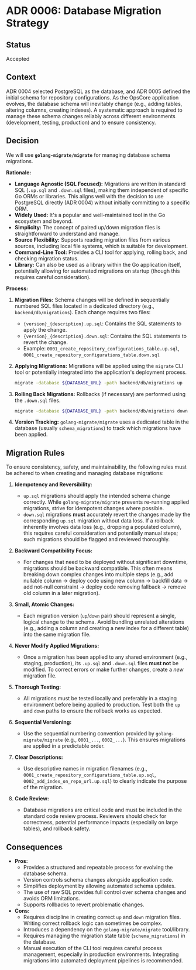# ADR 0006: Database Migration Strategy

## Status

Accepted

## Context

ADR 0004 selected PostgreSQL as the database, and ADR 0005 defined the initial schema for repository configurations. As the OpsCore application evolves, the database schema will inevitably change (e.g., adding tables, altering columns, creating indexes). A systematic approach is required to manage these schema changes reliably across different environments (development, testing, production) and to ensure consistency.

## Decision

We will use **`golang-migrate/migrate`** for managing database schema migrations.

**Rationale:**

* **Language Agnostic (SQL Focused):** Migrations are written in standard SQL (`.up.sql` and `.down.sql` files), making them independent of specific Go ORMs or libraries. This aligns well with the decision to use PostgreSQL directly (ADR 0004) without initially committing to a specific ORM.
* **Widely Used:** It's a popular and well-maintained tool in the Go ecosystem and beyond.
* **Simplicity:** The concept of paired up/down migration files is straightforward to understand and manage.
* **Source Flexibility:** Supports reading migration files from various sources, including local file systems, which is suitable for development.
* **Command-Line Tool:** Provides a CLI tool for applying, rolling back, and checking migration status.
* **Library:** Can also be used as a library within the Go application itself, potentially allowing for automated migrations on startup (though this requires careful consideration).

**Process:**

1. **Migration Files:** Schema changes will be defined in sequentially numbered SQL files located in a dedicated directory (e.g., `backend/db/migrations`). Each change requires two files:
    * `{version}_{description}.up.sql`: Contains the SQL statements to apply the change.
    * `{version}_{description}.down.sql`: Contains the SQL statements to revert the change.
    * Example: `0001_create_repository_configurations_table.up.sql`, `0001_create_repository_configurations_table.down.sql`
2. **Applying Migrations:** Migrations will be applied using the `migrate` CLI tool or potentially integrated into the application's deployment process.

    ```sh
    migrate -database ${DATABASE_URL} -path backend/db/migrations up
    ```

3. **Rolling Back Migrations:** Rollbacks (if necessary) are performed using the `.down.sql` files.

    ```sh
    migrate -database ${DATABASE_URL} -path backend/db/migrations down 1 # Rolls back the last migration
    ```

4. **Version Tracking:** `golang-migrate/migrate` uses a dedicated table in the database (usually `schema_migrations`) to track which migrations have been applied.

## Migration Rules

To ensure consistency, safety, and maintainability, the following rules must be adhered to when creating and managing database migrations:

1. **Idempotency and Reversibility:**
    * `up.sql` migrations should apply the intended schema change correctly. While `golang-migrate/migrate` prevents re-running applied migrations, strive for idempotent changes where possible.
    * `down.sql` migrations **must** accurately revert the changes made by the corresponding `up.sql` migration without data loss. If a rollback inherently involves data loss (e.g., dropping a populated column), this requires careful consideration and potentially manual steps; such migrations should be flagged and reviewed thoroughly.

2. **Backward Compatibility Focus:**
    * For changes that need to be deployed without significant downtime, migrations should be backward compatible. This often means breaking down complex changes into multiple steps (e.g., add nullable column -> deploy code using new column -> backfill data -> add not-null constraint -> deploy code removing fallback -> remove old column in a later migration).

3. **Small, Atomic Changes:**
    * Each migration version (`up`/`down` pair) should represent a single, logical change to the schema. Avoid bundling unrelated alterations (e.g., adding a column and creating a new index for a different table) into the same migration file.

4. **Never Modify Applied Migrations:**
    * Once a migration has been applied to any shared environment (e.g., staging, production), its `.up.sql` and `.down.sql` files **must not** be modified. To correct errors or make further changes, create a *new* migration file.

5. **Thorough Testing:**
    * All migrations must be tested locally and preferably in a staging environment before being applied to production. Test both the `up` and `down` paths to ensure the rollback works as expected.

6. **Sequential Versioning:**
    * Use the sequential numbering convention provided by `golang-migrate/migrate` (e.g., `0001_...`, `0002_...`). This ensures migrations are applied in a predictable order.

7. **Clear Descriptions:**
    * Use descriptive names in migration filenames (e.g., `0001_create_repository_configurations_table.up.sql`, `0002_add_index_on_repo_url.up.sql`) to clearly indicate the purpose of the migration.

8. **Code Review:**
    * Database migrations are critical code and must be included in the standard code review process. Reviewers should check for correctness, potential performance impacts (especially on large tables), and rollback safety.

## Consequences

* **Pros:**
  * Provides a structured and repeatable process for evolving the database schema.
  * Version controls schema changes alongside application code.
  * Simplifies deployment by allowing automated schema updates.
  * The use of raw SQL provides full control over schema changes and avoids ORM limitations.
  * Supports rollbacks to revert problematic changes.
* **Cons:**
  * Requires discipline in creating correct `up` and `down` migration files. Writing correct rollback logic can sometimes be complex.
  * Introduces a dependency on the `golang-migrate/migrate` tool/library.
  * Requires managing the migration state table (`schema_migrations`) in the database.
  * Manual execution of the CLI tool requires careful process management, especially in production environments. Integrating migrations into automated deployment pipelines is recommended.
